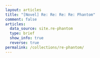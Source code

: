 ```yaml
---
layout: articles
title: "[Novel] Re: Re: Re: Re: Phantom"
comment: false
articles:
  data_source: site.re-phantom
  type: brief
  show_info: true
  reverse: true
permalink: /collections/re-phantom/
---
```

